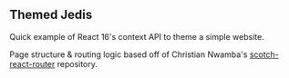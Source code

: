 ## Themed Jedis
Quick example of React 16's context API to theme a simple website.

Page structure & routing logic based off of Christian Nwamba's [scotch-react-router](https://github.com/christiannwamba/scotch-react-router) repository.